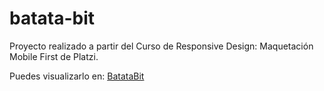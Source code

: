 # batata-bit
Proyecto realizado a partir del Curso de Responsive Design: Maquetación Mobile First de Platzi.

Puedes visualizarlo en: [BatataBit](https://ingrafaelmartinez.github.io/batata-bit/ "BatataBit")
